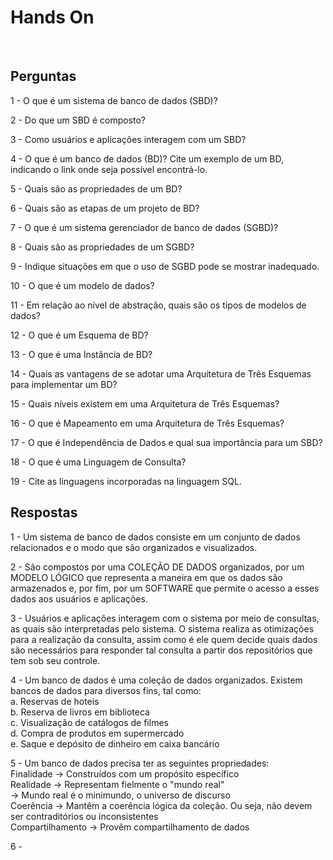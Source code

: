 # Hands On 

<br>

## Perguntas

1 - O que é um sistema de banco de dados (SBD)?

2 - Do que um SBD é composto?

3 - Como usuários e aplicações interagem com um SBD?

4 - O que é um banco de dados (BD)? Cite um exemplo de um BD, indicando o link onde seja possível encontrá-lo.

5 - Quais são as propriedades de um BD?

6 - Quais são as etapas de um projeto de BD?

7 - O que é um sistema gerenciador de banco de dados (SGBD)?

8 - Quais são as propriedades de um SGBD?

9 - Indique situações em que o uso de SGBD pode se mostrar inadequado.

10 - O que é um modelo de dados? 

11 - Em relação ao nível de abstração, quais são os tipos de modelos de dados?

12 - O que é um Esquema de BD?

13 - O que é uma Instância de BD?

14 - Quais as vantagens de se adotar uma Arquitetura de Três Esquemas para implementar um BD?

15 - Quais níveis existem em uma Arquitetura de Três Esquemas?

16 - O que é Mapeamento em uma Arquitetura de Três Esquemas?

17 - O que é Independência de Dados e qual sua importância para um SBD?

18 - O que é uma Linguagem de Consulta?

19 - Cite as linguagens incorporadas na linguagem SQL.

## Respostas

1 - Um sistema de banco de dados consiste em um conjunto de dados relacionados e o modo que são organizados e visualizados.

2 - São compostos por uma COLEÇÃO DE DADOS organizados, por um MODELO LÓGICO que representa a maneira em que os dados são armazenados e, por fim, por um SOFTWARE que permite o acesso a esses dados aos usuários e aplicações.

3 - Usuários e aplicações interagem com o sistema por meio de consultas, as quais são interpretadas pelo sistema. O sistema realiza as otimizações para a realização da consulta, assim como é ele quem decide quais dados são necessários para responder tal consulta a partir dos repositórios que tem sob seu controle.

4 - Um banco de dados é uma coleção de dados organizados. Existem bancos de dados para diversos fins, tal como:  
    a. Reservas de hoteis  
    b. Reserva de livros em biblioteca  
    c. Visualização de catálogos de filmes  
    d. Compra de produtos em supermercado  
    e. Saque e depósito de dinheiro em caixa bancário  

5 - Um banco de dados precisa ter as seguintes propriedades:  
    Finalidade -> Construídos com um propósito específico  
    Realidade -> Representam fielmente o "mundo real"  
        -> Mundo real é o minimundo, o universo de discurso  
    Coerência -> Mantêm a coerência lógica da coleção. Ou seja, não devem ser contraditórios ou inconsistentes  
    Compartilhamento -> Provêm compartilhamento de dados  

6 - 

